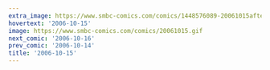 ```yaml
---
extra_image: https://www.smbc-comics.com/comics/1448576089-20061015after.png
hovertext: '2006-10-15'
image: https://www.smbc-comics.com/comics/20061015.gif
next_comic: '2006-10-16'
prev_comic: '2006-10-14'
title: '2006-10-15'
---
```



